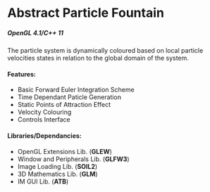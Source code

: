 Abstract Particle Fountain
=====
##### OpenGL 4.1/C++ 11

The particle system is dynamically coloured based on local particle velocities states in relation to the global domain of the system.

#### Features: 
- Basic Forward Euler Integration Scheme
- Time Dependant Paticle Generation 
- Static Points of Attraction Effect
- Velocity Colouring
- Controls Interface

#### Libraries/Dependancies:
- OpenGL Extensions Lib. (**GLEW**)
- Window and Peripherals Lib. (**GLFW3**)
- Image Loading Lib. (**SOIL2**)
- 3D Mathematics Lib. (**GLM**)
- IM GUI Lib. (**ATB**)
